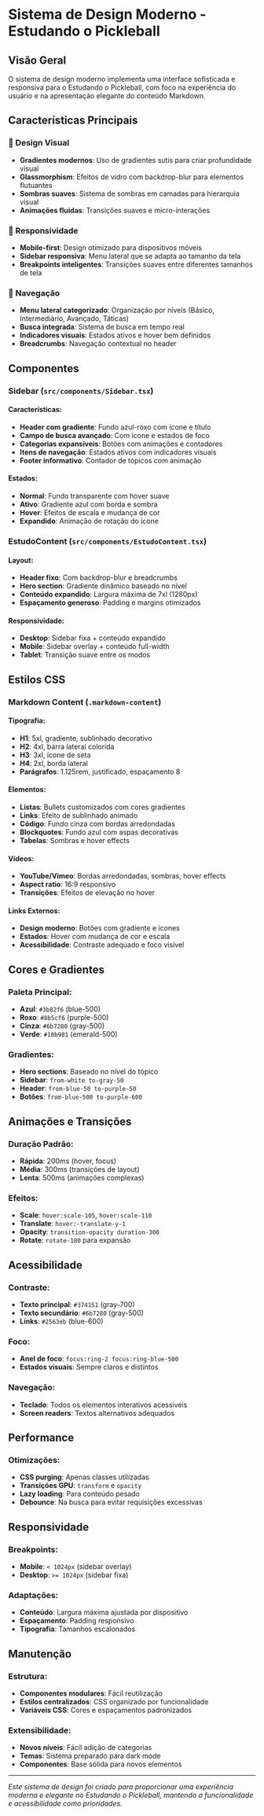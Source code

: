 # Sistema de Design Moderno - Estudando o Pickleball

## Visão Geral

O sistema de design moderno implementa uma interface sofisticada e responsiva para o Estudando o Pickleball, com foco na experiência do usuário e na apresentação elegante do conteúdo Markdown.

## Características Principais

### 🎨 Design Visual
- **Gradientes modernos**: Uso de gradientes sutis para criar profundidade visual
- **Glassmorphism**: Efeitos de vidro com backdrop-blur para elementos flutuantes
- **Sombras suaves**: Sistema de sombras em camadas para hierarquia visual
- **Animações fluidas**: Transições suaves e micro-interações

### 📱 Responsividade
- **Mobile-first**: Design otimizado para dispositivos móveis
- **Sidebar responsiva**: Menu lateral que se adapta ao tamanho da tela
- **Breakpoints inteligentes**: Transições suaves entre diferentes tamanhos de tela

### 🎯 Navegação
- **Menu lateral categorizado**: Organização por níveis (Básico, Intermediário, Avançado, Táticas)
- **Busca integrada**: Sistema de busca em tempo real
- **Indicadores visuais**: Estados ativos e hover bem definidos
- **Breadcrumbs**: Navegação contextual no header

## Componentes

### Sidebar (`src/components/Sidebar.tsx`)

#### Características:
- **Header com gradiente**: Fundo azul-roxo com ícone e título
- **Campo de busca avançado**: Com ícone e estados de foco
- **Categorias expansíveis**: Botões com animações e contadores
- **Itens de navegação**: Estados ativos com indicadores visuais
- **Footer informativo**: Contador de tópicos com animação

#### Estados:
- **Normal**: Fundo transparente com hover suave
- **Ativo**: Gradiente azul com borda e sombra
- **Hover**: Efeitos de escala e mudança de cor
- **Expandido**: Animação de rotação do ícone

### EstudoContent (`src/components/EstudoContent.tsx`)

#### Layout:
- **Header fixo**: Com backdrop-blur e breadcrumbs
- **Hero section**: Gradiente dinâmico baseado no nível
- **Conteúdo expandido**: Largura máxima de 7xl (1280px)
- **Espaçamento generoso**: Padding e margins otimizados

#### Responsividade:
- **Desktop**: Sidebar fixa + conteúdo expandido
- **Mobile**: Sidebar overlay + conteúdo full-width
- **Tablet**: Transição suave entre os modos

## Estilos CSS

### Markdown Content (`.markdown-content`)

#### Tipografia:
- **H1**: 5xl, gradiente, sublinhado decorativo
- **H2**: 4xl, barra lateral colorida
- **H3**: 3xl, ícone de seta
- **H4**: 2xl, borda lateral
- **Parágrafos**: 1.125rem, justificado, espaçamento 8

#### Elementos:
- **Listas**: Bullets customizados com cores gradientes
- **Links**: Efeito de sublinhado animado
- **Código**: Fundo cinza com bordas arredondadas
- **Blockquotes**: Fundo azul com aspas decorativas
- **Tabelas**: Sombras e hover effects

#### Vídeos:
- **YouTube/Vimeo**: Bordas arredondadas, sombras, hover effects
- **Aspect ratio**: 16:9 responsivo
- **Transições**: Efeitos de elevação no hover

#### Links Externos:
- **Design moderno**: Botões com gradiente e ícones
- **Estados**: Hover com mudança de cor e escala
- **Acessibilidade**: Contraste adequado e foco visível

## Cores e Gradientes

### Paleta Principal:
- **Azul**: `#3b82f6` (blue-500)
- **Roxo**: `#8b5cf6` (purple-500)
- **Cinza**: `#6b7280` (gray-500)
- **Verde**: `#10b981` (emerald-500)

### Gradientes:
- **Hero sections**: Baseado no nível do tópico
- **Sidebar**: `from-white to-gray-50`
- **Header**: `from-blue-50 to-purple-50`
- **Botões**: `from-blue-500 to-purple-600`

## Animações e Transições

### Duração Padrão:
- **Rápida**: 200ms (hover, focus)
- **Média**: 300ms (transições de layout)
- **Lenta**: 500ms (animações complexas)

### Efeitos:
- **Scale**: `hover:scale-105`, `hover:scale-110`
- **Translate**: `hover:-translate-y-1`
- **Opacity**: `transition-opacity duration-300`
- **Rotate**: `rotate-180` para expansão

## Acessibilidade

### Contraste:
- **Texto principal**: `#374151` (gray-700)
- **Texto secundário**: `#6b7280` (gray-500)
- **Links**: `#2563eb` (blue-600)

### Foco:
- **Anel de foco**: `focus:ring-2 focus:ring-blue-500`
- **Estados visuais**: Sempre claros e distintos

### Navegação:
- **Teclado**: Todos os elementos interativos acessíveis
- **Screen readers**: Textos alternativos adequados

## Performance

### Otimizações:
- **CSS purging**: Apenas classes utilizadas
- **Transições GPU**: `transform` e `opacity`
- **Lazy loading**: Para conteúdo pesado
- **Debounce**: Na busca para evitar requisições excessivas

## Responsividade

### Breakpoints:
- **Mobile**: `< 1024px` (sidebar overlay)
- **Desktop**: `>= 1024px` (sidebar fixa)

### Adaptações:
- **Conteúdo**: Largura máxima ajustada por dispositivo
- **Espaçamento**: Padding responsivo
- **Tipografia**: Tamanhos escalonados

## Manutenção

### Estrutura:
- **Componentes modulares**: Fácil reutilização
- **Estilos centralizados**: CSS organizado por funcionalidade
- **Variáveis CSS**: Cores e espaçamentos padronizados

### Extensibilidade:
- **Novos níveis**: Fácil adição de categorias
- **Temas**: Sistema preparado para dark mode
- **Componentes**: Base sólida para novos elementos

---

*Este sistema de design foi criado para proporcionar uma experiência moderna e elegante no Estudando o Pickleball, mantendo a funcionalidade e acessibilidade como prioridades.*